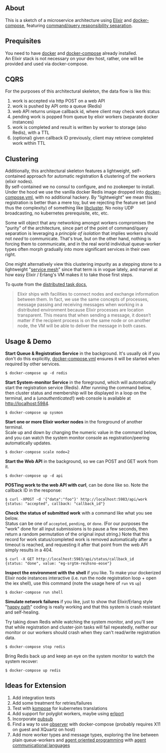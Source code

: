 ## About


This is a sketch of a microservice architecture using
[Elixir](https://elixir-lang.org/) and
[docker-compose](https://docs.docker.com/compose/), featuring
[command/query responsibility separation](https://martinfowler.com/bliki/CQRS.html).


## Prequisites

You need to have [docker](https://docs.docker.com/installation/) and
[docker-compose](https://docs.docker.com/compose/install/) already installed.  
An Elixir stack is not necessary on your dev host, rather, one will be provided
and used via docker-compose.

## CQRS

For the purposes of this architectural skeleton, the data flow is like this:

1. work is accepted via http POST on a web API
1. work is pushed by API onto a queue (Redis)
1. web API returns unique callback id, where client may check work status
1. pending work is popped from queue by elixir workers (separate docker instances)
1. work is completed and result is written by worker to storage (also Redis), with a TTL
1. (optional) given callback ID previously, client may retrieve completed work within TTL

## Clustering

Additionally, this architectural skeleton features a lightweight, self-contained
approach for automatic registration & clustering of the workers (elixir nodes).  
By self-contained we no consul to configure, and no zookeeper to install.  Under the
hood we use the vanilla docker Redis image dropped into [docker-compose.yml](docker-compose.yml),
with no additional hackery.  By "lightweight" we mean this registration is
better than a mere toy, but we rejecting the feature set (and thus the complexity)
of something like [libcluster](https://github.com/bitwalker/libcluster).  No noisy UDP
broadcasting, no kubernetes prerequisite, etc, etc.

Some will object that any networking amongst workers compromises
the "purity" of the architecture, since part of the point of command/query
separation is leveraging a *principle of isolation* that implies workers should not
*need* to communicate.  That's true, but on the other hand, nothing is
forcing them to communicate, and in the real world individual queue-worker types
often morph gradually into more significant services in their own right.  

One might alternatively view this clustering impurity as a stepping stone
to a lightweight
"[service mesh](https://blog.buoyant.io/2017/04/25/whats-a-service-mesh-and-why-do-i-need-one/)"
since that term is in vogue lately, and marvel at how easy Elixir / Erlang's VM makes it to take
 those first steps.  

 To quote from the [distributed task docs](https://elixir-lang.org/getting-started/mix-otp/distributed-tasks-and-configuration.html),

 > Elixir ships with facilities to connect nodes and exchange information
between them. In fact, we use the same concepts of processes, message passing
and receiving messages when working in a distributed environment because Elixir
processes are location transparent. This means that when sending a message, it
doesn’t matter if the recipient process is on the same node or on another node,
the VM will be able to deliver the message in both cases.

## Usage & Demo

**Start Queue & Registration Service** in the background.  It's usually ok if
you don't do this explicitly, [docker-compose.yml](docker-compose.yml) ensures
it will be started when required by other services.

    $ docker-compose up -d redis


**Start System-monitor Service** in the foreground, which will automatically
start the registration service (Redis).  After running the command below, then
cluster status and membership will be displayed in a loop on the terminal, and
a (*unauthenticated!*) web console is available at
[http://localhost:5984](http://localhost:5984).

    $ docker-compose up sysmon

**Start one or more Elixir worker nodes** in the foreground of another terminal.  
Scale up and down by changing the numeric value in the command below, and you
can watch the system monitor console as registration/peering automatically
updates.  


    $ docker-compose scale node=2

**Start the Web API** in the background, so we can POST and GET work from it.

    $ docker-compose up -d api

**POSTing work to the web API with curl**, can be done like so.  Note the
callback ID in the response:

    $ curl -XPOST -d '{"data":"foo"}' http://localhost:5983/api/work
    {status: "accepted", callback: "callback_id"}

**Check the status of submitted work** with a command like what you see below.  
Status can be one of `accepted`, `pending`, or `done`.  (For our purposes the
"work" done for all input submissions is to pause a few seconds, then return a
random permutation of the original input string.)  Note that this record for work
status/completed work is removed automatically after a timeout is reached, and
requesting it after that point from the web API simply results in a 404.

    $ curl -X GET http://localhost:5983/api/status/callback_id
    {status: "done", value: "eg-srgtm-reihsno-eose"}


**Inspect the environment with the shell** if you like.  To make your dockerized
Elixir node instances interactive (i.e. run the node registration loop + open
  the iex shell), use this command (note the usage
  here of `run` vs `up`)

    $ docker-compose run shell

**Simulate network failures** if you like, just to show that Elixir/Erlang style
"[happy path](https://en.wikipedia.org/wiki/Happy_path)" coding is really working
and that this system is crash resistant and self-healing.  

Try taking down Redis while watching the system monitor,  and you'll see that
while registration and cluster-join tasks will fail repeatedly, neither our
monitor or our workers should crash when they can't read/write registration data.

    $ docker-compose stop redis

Bring Redis back up and keep an eye on the system monitor to watch the system
recover:

    $ docker-compose up redis

## Ideas for Extension

1. Add integration tests
1. Add some treatment for retries/failures
1. Test with [kompose](https://github.com/kubernetes-incubator/kompose) for kubernetes translations
1. Add support for polyglot workers, maybe using [erlport](#)
1. Incorporate [pubsub](https://github.com/whatyouhide/redix_pubsub)
1. Find a way to use [observer](https://www.packtpub.com/mapt/book/application_development/9781784397517/1/ch01lvl1sec15/inspecting-your-system-with-observer) with docker-compose (probably requires X11 on guest and XQuartz on host)
1. Add more worker types and message types, exploring the line between plain queue-workers and [agent oriented programming](https://en.wikipedia.org/wiki/Agent-oriented_programming) with [agent communicational languages](https://en.wikipedia.org/wiki/Agent_Communications_Language)
